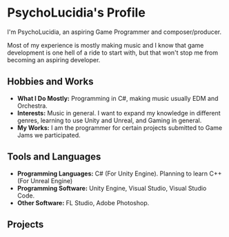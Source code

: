 # PsychoLucidia's Profile

I'm PsychoLucidia, an aspiring Game Programmer and composer/producer. 

Most of my experience is mostly making music and I know that game development is one hell of a ride to start with, but that won't stop me from becoming an aspiring developer.

## Hobbies and Works

- **What I Do Mostly:** Programming in C#, making music usually EDM and Orchestra.
- **Interests:** Music in general. I want to expand my knowledge in different genres, learning to use Unity and Unreal, and Gaming in general.
- **My Works:** I am the programmer for certain projects submitted to Game Jams we participated.

## Tools and Languages

- **Programming Languages:** C# (For Unity Engine). Planning to learn C++ (For Unreal Engine)
- **Programming Software:** Unity Engine, Visual Studio, Visual Studio Code.
- **Other Software:** FL Studio, Adobe Photoshop.

## Projects
